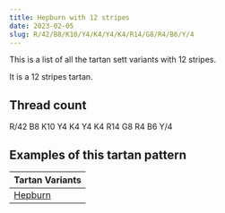 ```yaml
---
title: Hepburn with 12 stripes
date: 2023-02-05
slug: R/42/B8/K10/Y4/K4/Y4/K4/R14/G8/R4/B6/Y/4
---
```

This is a list of all the tartan sett variants with 12 stripes.

It is a 12 stripes tartan.


## Thread count
R/42 B8 K10 Y4 K4 Y4 K4 R14 G8 R4 B6 Y/4

## Examples of this tartan pattern

| Tartan Variants |
|---------------|
| [Hepburn](/variants/r/42/b8/k10/y4/k4/y4/k4/r14/g8/r4/b6/y/4-b304080-g008000-k000000-rc00000-yf0c000)||
